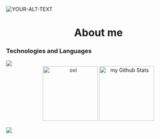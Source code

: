 
<picture>
 <source media="(prefers-color-scheme: dark)" srcset="YOUR-DARKMODE-IMAGE">
 <source media="(prefers-color-scheme: light)" srcset="YOUR-LIGHTMODE-IMAGE">
 <img alt="YOUR-ALT-TEXT" src="YOUR-DEFAULT-IMAGE">
</picture>
<h1 align="center">About me</h1>
<div>
		<h3 >Technologies and Languages</h3>
		<img src="https://skillicons.dev/icons?i=c,py,bash,git,vscode">
</div>
<div align="center">
	<img height="150px" align="center" src="https://github-readme-stats.vercel.app/api/top-langs?username=josephcheel&show_icons=true&locale=en&layout=compact&theme=chartreuse-dark"     alt="ovi" />
	<img height="150px" align="center" src="https://github-readme-stats.vercel.app/api?username=josephcheel&include_all_commits=true&count_private=true&show_icons=true&line_height=20&title_color=2B5BBD&icon_color=1124BB&text_color=A1A1A1&bg_color=0,000000,130F40" alt="my Github Stats"/>
</div>
<br>
<img src="https://github-readme-stats.vercel.app/api/pin/?username=josephcheel&repo=42Cursus">
